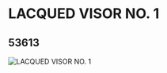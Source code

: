 # LACQUED VISOR NO. 1
## 53613
![LACQUED VISOR NO. 1](https://lc-www-live-s.legocdn.com/media/bricks/5/2/4273029.jpg)